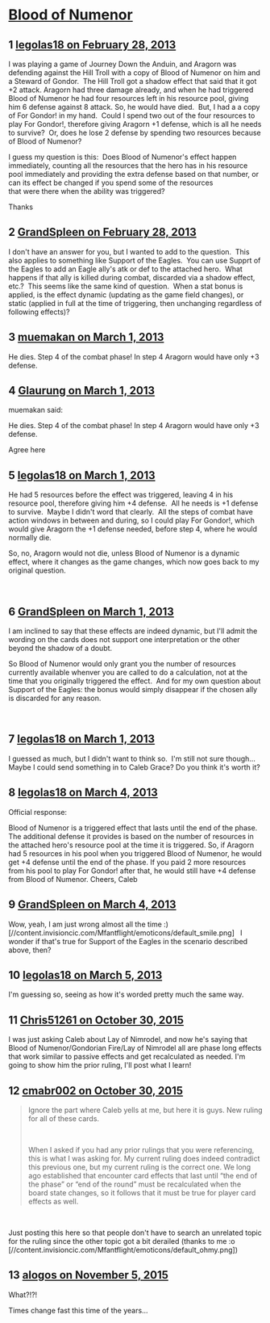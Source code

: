 # [Blood of Numenor](https://community.fantasyflightgames.com/topic/80004-blood-of-numenor/)

## 1 [legolas18 on February 28, 2013](https://community.fantasyflightgames.com/topic/80004-blood-of-numenor/?do=findComment&comment=768484)

I was playing a game of Journey Down the Anduin, and Aragorn was defending against the Hill Troll with a copy of Blood of Numenor on him and a Steward of Gondor.  The Hill Troll got a shadow effect that said that it got +2 attack. Aragorn had three damage already, and when he had triggered Blood of Numenor he had four resources left in his resource pool, giving him 6 defense against 8 attack. So, he would have died.  But, I had a a copy of For Gondor! in my hand.  Could I spend two out of the four resources to play For Gondor!, therefore giving Aragorn +1 defense, which is all he needs to survive?  Or, does he lose 2 defense by spending two resources because of Blood of Numenor?

I guess my question is this:  Does Blood of Numenor's effect happen immediately, counting all the resources that the hero has in his resource pool immediately and providing the extra defense based on that number, or can its effect be changed if you spend some of the resources that were there when the ability was triggered?

Thanks

## 2 [GrandSpleen on February 28, 2013](https://community.fantasyflightgames.com/topic/80004-blood-of-numenor/?do=findComment&comment=768540)

I don't have an answer for you, but I wanted to add to the question.  This also applies to something like Support of the Eagles.  You can use Supprt of the Eagles to add an Eagle ally's atk or def to the attached hero.  What happens if that ally is killed during combat, discarded via a shadow effect, etc.?  This seems like the same kind of question.  When a stat bonus is applied, is the effect dynamic (updating as the game field changes), or static (applied in full at the time of triggering, then unchanging regardless of following effects)?

## 3 [muemakan on March 1, 2013](https://community.fantasyflightgames.com/topic/80004-blood-of-numenor/?do=findComment&comment=768676)

He dies. Step 4 of the combat phase! In step 4 Aragorn would have only +3 defense.

## 4 [Glaurung on March 1, 2013](https://community.fantasyflightgames.com/topic/80004-blood-of-numenor/?do=findComment&comment=768693)

muemakan said:

He dies. Step 4 of the combat phase! In step 4 Aragorn would have only +3 defense.

Agree here

## 5 [legolas18 on March 1, 2013](https://community.fantasyflightgames.com/topic/80004-blood-of-numenor/?do=findComment&comment=768972)

He had 5 resources before the effect was triggered, leaving 4 in his resource pool, therefore giving him +4 defense.  All he needs is +1 defense to survive.  Maybe I didn't word that clearly.  All the steps of combat have action windows in between and during, so I could play For Gondor!, which would give Aragorn the +1 defense needed, before step 4, where he would normally die.

So, no, Aragorn would not die, unless Blood of Numenor is a dynamic effect, where it changes as the game changes, which now goes back to my original question.

    

## 6 [GrandSpleen on March 1, 2013](https://community.fantasyflightgames.com/topic/80004-blood-of-numenor/?do=findComment&comment=769025)

I am inclined to say that these effects are indeed dynamic, but I'll admit the wording on the cards does not support one interpretation or the other beyond the shadow of a doubt.  

So Blood of Numenor would only grant you the number of resources currently available whenver you are called to do a calculation, not at the time that you originally triggered the effect.  And for my own question about Support of the Eagles: the bonus would simply disappear if the chosen ally is discarded for any reason.

 

## 7 [legolas18 on March 1, 2013](https://community.fantasyflightgames.com/topic/80004-blood-of-numenor/?do=findComment&comment=769052)

I guessed as much, but I didn't want to think so.  I'm still not sure though… Maybe I could send something in to Caleb Grace? Do you think it's worth it?

## 8 [legolas18 on March 4, 2013](https://community.fantasyflightgames.com/topic/80004-blood-of-numenor/?do=findComment&comment=769957)

Official response:

Blood of Numenor is a triggered effect that lasts until the end of the phase. The additional defense it provides is based on the number of resources in the attached hero's resource pool at the time it is triggered. So, if Aragorn had 5 resources in his pool when you triggered Blood of Numenor, he would get +4 defense until the end of the phase. If you paid 2 more resources from his pool to play For Gondor! after that, he would still have +4 defense from Blood of Numenor.
Cheers,
Caleb

## 9 [GrandSpleen on March 4, 2013](https://community.fantasyflightgames.com/topic/80004-blood-of-numenor/?do=findComment&comment=770036)

Wow, yeah, I am just wrong almost all the time :) [//content.invisioncic.com/Mfantflight/emoticons/default_smile.png]   I wonder if that's true for Support of the Eagles in the scenario described above, then?

## 10 [legolas18 on March 5, 2013](https://community.fantasyflightgames.com/topic/80004-blood-of-numenor/?do=findComment&comment=770404)

I'm guessing so, seeing as how it's worded pretty much the same way.  

## 11 [Chris51261 on October 30, 2015](https://community.fantasyflightgames.com/topic/80004-blood-of-numenor/?do=findComment&comment=1871962)

I was just asking Caleb about Lay of Nimrodel, and now he's saying that Blood of Numenor/Gondorian Fire/Lay of Nimrodel all are phase long effects that work similar to passive effects and get recalculated as needed. I'm going to show him the prior ruling, I'll post what I learn!

## 12 [cmabr002 on October 30, 2015](https://community.fantasyflightgames.com/topic/80004-blood-of-numenor/?do=findComment&comment=1872088)

> Ignore the part where Caleb yells at me, but here it is guys. New ruling for all of these cards.
> 
>  
> 
> When I asked if you had any prior rulings that you were referencing, this is what I was asking for. My current ruling does indeed contradict this previous one, but my current ruling is the correct one. We long ago established that encounter card effects that last until “the end of the phase” or “end of the round” must be recalculated when the board state changes, so it follows that it must be true for player card effects as well.

 

Just posting this here so that people don't have to search an unrelated topic for the ruling since the other topic got a bit derailed (thanks to me :o [//content.invisioncic.com/Mfantflight/emoticons/default_ohmy.png])

## 13 [alogos on November 5, 2015](https://community.fantasyflightgames.com/topic/80004-blood-of-numenor/?do=findComment&comment=1880330)

What?!?!

Times change fast this time of the years...

